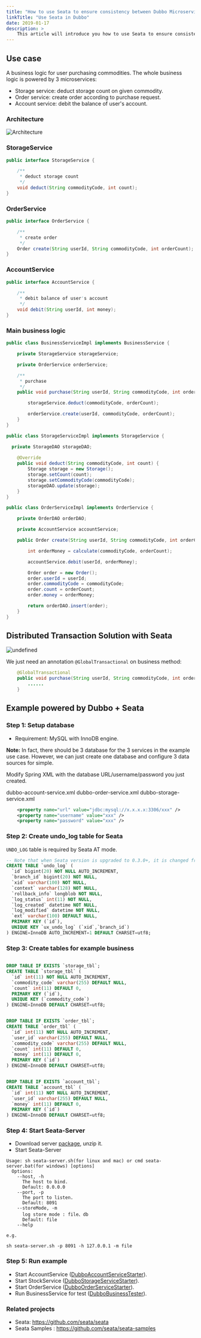 ```yaml
---
title: "How to use Seata to ensure consistency between Dubbo Microservices"
linkTitle: "Use Seata in Dubbo"
date: 2019-01-17
description: >
    This article will introduce you how to use Seata to ensure consistency between Dubbo Microservices.
---
```


## Use case

A business logic for user purchasing commodities. The whole business logic is powered by 3 microservices:

- Storage service: deduct storage count on given commodity.
- Order service: create order according to purchase request.
- Account service: debit the balance of user's account.

### Architecture

![Architecture](/imgs/blog/fescar/fescar-1.png) 


### StorageService

```java
public interface StorageService {

    /**
     * deduct storage count
     */
    void deduct(String commodityCode, int count);
}
```

### OrderService

```java
public interface OrderService {

    /**
     * create order
     */
    Order create(String userId, String commodityCode, int orderCount);
}
```

### AccountService

```java
public interface AccountService {

    /**
     * debit balance of user's account
     */
    void debit(String userId, int money);
}
```

### Main business logic

```java
public class BusinessServiceImpl implements BusinessService {

    private StorageService storageService;

    private OrderService orderService;

    /**
     * purchase
     */
    public void purchase(String userId, String commodityCode, int orderCount) {

        storageService.deduct(commodityCode, orderCount);

        orderService.create(userId, commodityCode, orderCount);
    }
}
```

```java
public class StorageServiceImpl implements StorageService {

  private StorageDAO storageDAO;
  
    @Override
    public void deduct(String commodityCode, int count) {
        Storage storage = new Storage();
        storage.setCount(count);
        storage.setCommodityCode(commodityCode);
        storageDAO.update(storage);
    }
}
```

```java
public class OrderServiceImpl implements OrderService {

    private OrderDAO orderDAO;

    private AccountService accountService;

    public Order create(String userId, String commodityCode, int orderCount) {

        int orderMoney = calculate(commodityCode, orderCount);

        accountService.debit(userId, orderMoney);

        Order order = new Order();
        order.userId = userId;
        order.commodityCode = commodityCode;
        order.count = orderCount;
        order.money = orderMoney;

        return orderDAO.insert(order);
    }
}
```

## Distributed Transaction Solution with Seata

![undefined](/imgs/blog/fescar/fescar-2.png) 

We just need an annotation `@GlobalTransactional` on business method: 

```java
    @GlobalTransactional
    public void purchase(String userId, String commodityCode, int orderCount) {
        ......
    }
```

## Example powered by Dubbo + Seata

### Step 1: Setup database

- Requirement: MySQL with InnoDB engine.

**Note:** In fact, there should be 3 database for the 3 services in the example use case. However, we can just create one database and configure 3 data sources for simple. 

Modify Spring XML with the database URL/username/password you just created.

dubbo-account-service.xml
dubbo-order-service.xml
dubbo-storage-service.xml

```xml
    <property name="url" value="jdbc:mysql://x.x.x.x:3306/xxx" />
    <property name="username" value="xxx" />
    <property name="password" value="xxx" />
```
### Step 2: Create undo_log table for Seata

`UNDO_LOG` table is required by Seata AT mode.

```sql
-- Note that when Seata version is upgraded to 0.3.0+, it is changed from the previous normal index to the unique index.
CREATE TABLE `undo_log` (
  `id` bigint(20) NOT NULL AUTO_INCREMENT,
  `branch_id` bigint(20) NOT NULL,
  `xid` varchar(100) NOT NULL,
  `context` varchar(128) NOT NULL,
  `rollback_info` longblob NOT NULL,
  `log_status` int(11) NOT NULL,
  `log_created` datetime NOT NULL,
  `log_modified` datetime NOT NULL,
  `ext` varchar(100) DEFAULT NULL,
  PRIMARY KEY (`id`),
  UNIQUE KEY `ux_undo_log` (`xid`,`branch_id`)
) ENGINE=InnoDB AUTO_INCREMENT=1 DEFAULT CHARSET=utf8;
```

### Step 3: Create tables for example business

```sql

DROP TABLE IF EXISTS `storage_tbl`;
CREATE TABLE `storage_tbl` (
  `id` int(11) NOT NULL AUTO_INCREMENT,
  `commodity_code` varchar(255) DEFAULT NULL,
  `count` int(11) DEFAULT 0,
  PRIMARY KEY (`id`),
  UNIQUE KEY (`commodity_code`)
) ENGINE=InnoDB DEFAULT CHARSET=utf8;


DROP TABLE IF EXISTS `order_tbl`;
CREATE TABLE `order_tbl` (
  `id` int(11) NOT NULL AUTO_INCREMENT,
  `user_id` varchar(255) DEFAULT NULL,
  `commodity_code` varchar(255) DEFAULT NULL,
  `count` int(11) DEFAULT 0,
  `money` int(11) DEFAULT 0,
  PRIMARY KEY (`id`)
) ENGINE=InnoDB DEFAULT CHARSET=utf8;


DROP TABLE IF EXISTS `account_tbl`;
CREATE TABLE `account_tbl` (
  `id` int(11) NOT NULL AUTO_INCREMENT,
  `user_id` varchar(255) DEFAULT NULL,
  `money` int(11) DEFAULT 0,
  PRIMARY KEY (`id`)
) ENGINE=InnoDB DEFAULT CHARSET=utf8;
```
### Step 4: Start Seata-Server

- Download server [package](https://github.com/seata/seata/releases), unzip it.
- Start Seata-Server

```shell
Usage: sh seata-server.sh(for linux and mac) or cmd seata-server.bat(for windows) [options]
  Options:
    --host, -h
      The host to bind.
      Default: 0.0.0.0
    --port, -p
      The port to listen.
      Default: 8091
    --storeMode, -m
      log store mode : file、db
      Default: file
    --help

e.g.

sh seata-server.sh -p 8091 -h 127.0.0.1 -m file
```

### Step 5: Run example

- Start AccountService ([DubboAccountServiceStarter](https://github.com/apache/dubbo-samples/blob/master/2-advanced/dubbo-samples-transaction/src/main/java/org/apache/dubbo/samples/starter/DubboAccountServiceStarter.java)).
- Start StockService ([DubboStorageServiceStarter](https://github.com/apache/dubbo-samples/blob/master/2-advanced/dubbo-samples-transaction/src/main/java/org/apache/dubbo/samples/starter/DubboStorageServiceStarter.java)).
- Start OrderService  ([DubboOrderServiceStarter](https://github.com/apache/dubbo-samples/blob/master/2-advanced/dubbo-samples-transaction/src/main/java/org/apache/dubbo/samples/starter/DubboOrderServiceStarter.java)).
- Run BusinessService for test ([DubboBusinessTester](https://github.com/apache/dubbo-samples/blob/master/2-advanced/dubbo-samples-transaction/src/main/java/org/apache/dubbo/samples/starter/DubboBusinessTester.java)).

### Related projects
* Seata:          https://github.com/seata/seata
* Seata Samples : https://github.com/seata/seata-samples 
